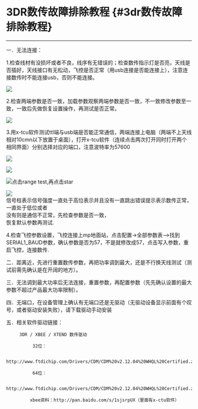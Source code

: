 # 3DR数传故障排除教程 {#3dr数传故障排除教程}

---

一．无法连接：

1.检查线材有没损坏或者不良，线序有无错误的；检查数传指示灯是否亮，天线是否插好，天线接口有无松动，飞控是否正常（用usb连接是否能连接上），注意连接数传时不能连接usb，否则不能连接。

![](http://doc.cuav.net/PixHack/assets/3dr110.jpg)

2.检查两端参数是否一致，加载参数观察两端参数是否一致，不一致修改参数至一致，一致后先做恢复设置操作，再测试是否正常。

![](http://doc.cuav.net/PixHack/assets/3DR111.jpg)

3.用x-tcu软件测试ttl端与usb端是否能正常通信，两端连接上电脑（两端不上天线相对10cmn以下放置于桌面），打开x-tcu软件（连续点击两次打开同时打开两个相同界面）分别选择对应的端口，注意波特率为57600

![](http://doc.cuav.net/PixHack/assets/113.jpg)

![](http://doc.cuav.net/PixHack/assets/3dr115.jpg)

![](http://doc.cuav.net/PixHack/assets/3dr116.jpg)点击range test,再点击star

![](http://doc.cuav.net/PixHack/assets/3DR117.jpg)  
信号柱表示信号强度一直处于高位表示并且没有一直跳出错误提示表示数传正常，一直处于低位或者  
没有则是通信不正常，先检查参数是否一致，  
恢复默认参数再测试.

4.检查飞控参数设置，飞控连接上mp地面站，点击配置-&gt;全部参数表—&gt;找到SERIAL1\_BAUD参数，确认参数是否为57，不是就修改成57，点击写入参数，重启飞控，连接数传.

二．距离近，先进行重置数传参数，再把功率调到最大，还是不行换天线测试（测试前需先确认是在开阔的地方）。

三．无法调到最大功率后无法连接，重置参数，再配置参数（先先确认设置的最大参数不超过产品最大功率限制）。

四．无端口，在设备管理上确认有无端口还是无驱动（无驱动设备显示前面有个叹号，或者驱动安装失败），请下载驱动手动安装

五．相关软件驱动链接：

```
     3DR / XBEE / XTEND 数传驱动

          32位：                                                                                                                                                                                                 

          http://www.ftdichip.com/Drivers/CDM/CDM%20v2.12.04%20WHQL%20Certified.zip

          64位：

          http://www.ftdichip.com/Drivers/CDM/CDM%20v2.12.04%20WHQL%20Certified.zip

         xbee资料：http://pan.baidu.com/s/1sjsrpUX（里面有x-ctu软件）
```



